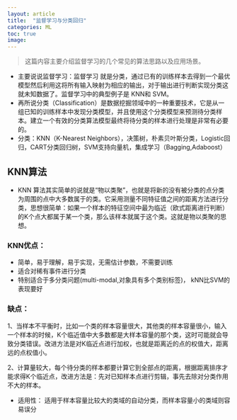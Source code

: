 ```yaml
---
layout: article
title:  "监督学习与分类回归"
categories: ML
toc: true
image:
---
```


> 这篇内容主要介绍监督学习的几个常见的算法思路以及应用场景。

* 主要说说监督学习：监督学习 就是分类，通过已有的训练样本去得到一个最优模型然后利用这将所有输入映射为相应的输出，对于输出进行判断实现分类这就未知数据了。监督学习中的典型例子是 KNN和 SVM。
* 再所说分类（Classification）是数据挖掘领域中的一种重要技术，它是从一组已知的训练样本中发现分类模型，并且使用这个分类模型来预测待分类样本。建立一个有效的分类算法模型最终将待分类的样本进行处理是非常有必要的。
* 分类：KNN（K-Nearest Neighbors），决策树，朴素贝叶斯分类，Logistic回归，CART分类回归树，SVM支持向量机，集成学习（Bagging,Adaboost）
## KNN算法
* KNN 算法其实简单的说就是“物以类聚”，也就是将新的没有被分类的点分类为周围的点中大多数属于的类。它采用测量不同特征值之间的距离方法进行分类，思想很简单：如果一个样本的特征空间中最为临近（欧式距离进行判断）的K个点大都属于某一个类，那么该样本就属于这个类。这就是物以类聚的思想。
### KNN优点：
* 简单，易于理解，易于实现，无需估计参数，不需要训练
* 适合对稀有事件进行分类
* 特别适合于多分类问题(multi-modal,对象具有多个类别标签)， kNN比SVM的表现要好
### 缺点：
1、当样本不平衡时，比如一个类的样本容量很大，其他类的样本容量很小，输入一个样本的时候，K个临近值中大多数都是大样本容量的那个类，这时可能就会导致分类错误。改进方法是对K临近点进行加权，也就是距离近的点的权值大，距离远的点权值小。

2、计算量较大，每个待分类的样本都要计算它到全部点的距离，根据距离排序才能求得K个临近点，改进方法是：先对已知样本点进行剪辑，事先去除对分类作用不大的样本。
* 适用性：
适用于样本容量比较大的类域的自动分类，而样本容量小的类域则容易误分

